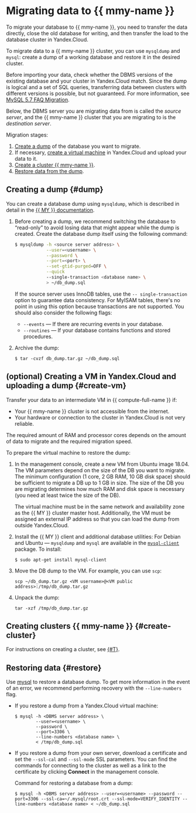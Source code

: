 # Migrating data to {{ mmy-name }}

To migrate your database to {{ mmy-name }}, you need to transfer the data directly, close the old database for writing, and then transfer the load to the database cluster in Yandex.Cloud.

To migrate data to a {{ mmy-name }} cluster, you can use `mysqldump` and `mysql`: create a dump of a working database and restore it in the desired cluster.

Before importing your data, check whether the DBMS versions of the existing database and your cluster in Yandex.Cloud match. Since the dump is logical and a set of SQL queries, transferring data between clusters with different versions is possible, but not guaranteed. For more information, see [MySQL 5.7 FAQ Migration](https://dev.mysql.com/doc/refman/5.7/en/faqs-migration.html).

Below, the DBMS server you are migrating data from is called the _source server_, and the {{ mmy-name }}  cluster that you are migrating to is the _destination server_.

Migration stages:

1. [Create a dump](#dump) of the database you want to migrate.
2. If necessary, [create a virtual machine](#create-vm) in Yandex.Cloud and upload your data to it.
3. [Create a cluster {{ mmy-name }}](#create-cluster).
4. [Restore data from the dump](#restore).

## Creating a dump {#dump}

You can create a database dump using `mysqldump`, which is described in detail in the [{{ MY }} documentation](https://dev.mysql.com/doc/refman/5.7/en/mysqlpump.html).

1. Before creating a dump, we recommend switching the database to <q>read-only</q> to avoid losing data that might appear while the dump is created. Create the database dump itself using the following command:

    ```bash
    $ mysqldump -h <source server address> \
                --user=<username> \
                --password \
                --port=<port> \
                --set-gtid-purged=OFF \
                --quick
                --single-transaction <database name> \
                > ~/db_dump.sql
    ```

   If the source server uses InnoDB tables, use the `-- single-transaction` option to guarantee data consistency. For MyISAM tables, there's no point in using this option because transactions are not supported. You should also consider the following flags:
   * `--events` — If there are recurring events in your database.
   * `--routines` — If your database contains functions and stored procedures.

1. Archive the dump:

    ```
    $ tar -cvzf db_dump.tar.gz ~/db_dump.sql
    ```

## (optional) Creating a VM in Yandex.Cloud and uploading a dump {#create-vm}

Transfer your data to an intermediate VM in {{ compute-full-name }} if:

* Your {{ mmy-name }} cluster is not accessible from the internet.
* Your hardware or connection to the cluster in Yandex.Cloud is not very reliable.

The required amount of RAM and processor cores depends on the amount of data to migrate and the required migration speed.

To prepare the virtual machine to restore the dump:

1. In the management console, create a new VM from Ubuntu image 18.04. The VM parameters depend on the size of the DB you want to migrate. The minimum configuration (1 core, 2 GB RAM, 10 GB disk space) should be sufficient to migrate a DB up to 1 GB in size. The size of the DB you are migrating determines how much RAM and disk space is necessary (you need at least twice the size of the DB).

    The virtual machine must be in the same network and availability zone as the {{ MY }} cluster master host. Additionally, the VM must be assigned an external IP address so that you can load the dump from outside Yandex.Cloud.

2. Install the {{ MY }} client and additional database utilities:
For Debian and Ubuntu — `mysqldump` and `mysql` are available in the [`mysql-client`](https://packages.ubuntu.com/search?keywords=mysql-client) package. To install:

   ```
   $ sudo apt-get install mysql-client
   ```

3. Move the DB dump to the VM. For example, you can use `scp`:

    ```
    scp ~/db_dump.tar.gz <VM username>@<VM public address>:/tmp/db_dump.tar.gz
    ```

4. Unpack the dump:

    ```
    tar -xzf /tmp/db_dump.tar.gz
    ```

## Creating clusters {{ mmy-name }} {#create-cluster}

For instructions on creating a cluster, see [{#T}](./cluster-create.md).

## Restoring data {#restore}

Use [mysql](https://dev.mysql.com/doc/refman/5.7/en/mysql.html) to restore a database dump. To get more information in the event of an error, we recommend performing recovery with the `--line-numbers` flag.

* If you restore a dump from a Yandex.Cloud virtual machine:

    ```
    $ mysql -h <DBMS server address> \
            --user=<username> \
            --password \
            --port=3306 \
            --line-numbers <database name> \
            < /tmp/db_dump.sql
    ```

* If you restore a dump from your own server, download a certificate and set the `--ssl-cal` and `--ssl-mode` SSL parameters. You can find the commands for connecting to the cluster as well as a link to the certificate by clicking **Connect** in the management console.

  Command for restoring a database from a dump:

   ```
   $ mysql -h <DBMS server address> --user=<username> --password --port=3306 --ssl-ca=~/.mysql/root.crt --ssl-mode=VERIFY_IDENTITY --line-numbers <database name> < ~/db_dump.sql
   ```

